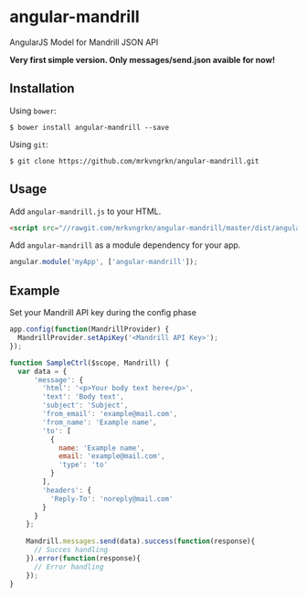 # angular-mandrill
AngularJS Model for Mandrill JSON API

**Very first simple version. Only messages/send.json avaible for now!**

## Installation
Using `bower`:
```shell 
$ bower install angular-mandrill --save
```

Using `git`:
```shell 
$ git clone https://github.com/mrkvngrkn/angular-mandrill.git
```

## Usage

Add `angular-mandrill.js` to your HTML.
``` html
<script src="//rawgit.com/mrkvngrkn/angular-mandrill/master/dist/angular-mandrill.js"></script>
```

Add `angular-mandrill` as a module dependency for your app.
``` javascript
angular.module('myApp', ['angular-mandrill']);
```

## Example
Set your Mandrill API key during the config phase
``` javascript
app.config(function(MandrillProvider) {
  MandrillProvider.setApiKey('<Mandrill API Key>');
});
```

``` javascript
function SampleCtrl($scope, Mandrill) {
  var data = {
      'message': {
        'html': '<p>Your body text here</p>',
        'text': 'Body text',
        'subject': 'Subject',
        'from_email': 'example@mail.com',
        'from_name': 'Example name',
        'to': [
          {
            name: 'Example name',
            email: 'example@mail.com',
            'type': 'to'
          }
        ],
        'headers': {
          'Reply-To': 'noreply@mail.com'
        }
      }
    };
    
    Mandrill.messages.send(data).success(function(response){
      // Succes handling
    }).error(function(response){
      // Error handling
    });
}
```

